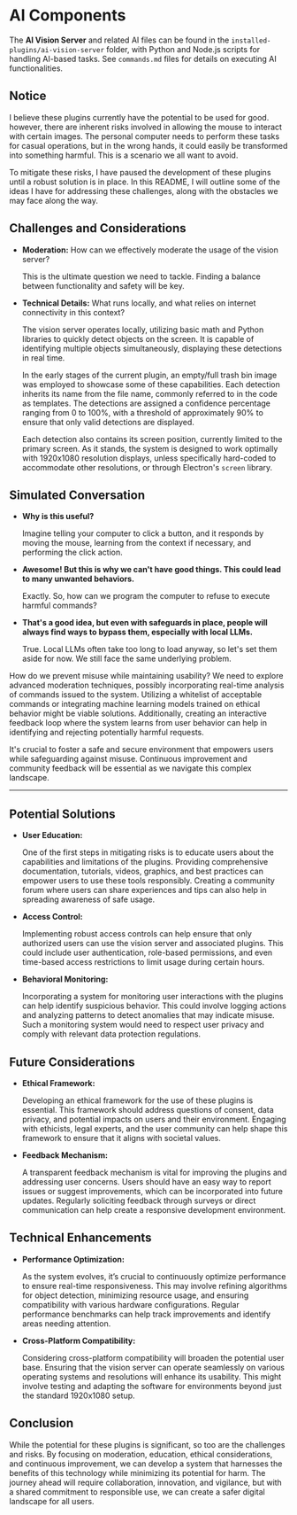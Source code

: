 # AI Components

The **AI Vision Server** and related AI files can be found in the `installed-plugins/ai-vision-server` folder, with Python and Node.js scripts for handling AI-based tasks. See `commands.md` files for details on executing AI functionalities.

## Notice

I believe these plugins currently have the potential to be used for good. however, there are inherent risks involved in allowing the mouse to interact with certain images. The personal computer needs to perform these tasks for casual operations, but in the wrong hands, it could easily be transformed into something harmful. This is a scenario we all want to avoid.

To mitigate these risks, I have paused the development of these plugins until a robust solution is in place. In this README, I will outline some of the ideas I have for addressing these challenges, along with the obstacles we may face along the way.

## Challenges and Considerations

- **Moderation:** How can we effectively moderate the usage of the vision server?

  This is the ultimate question we need to tackle. Finding a balance between functionality and safety will be key.

- **Technical Details:** What runs locally, and what relies on internet connectivity in this context?

  The vision server operates locally, utilizing basic math and Python libraries to quickly detect objects on the screen. It is capable of identifying multiple objects simultaneously, displaying these detections in real time.

  In the early stages of the current plugin, an empty/full trash bin image was employed to showcase some of these capabilities. Each detection inherits its name from the file name, commonly referred to in the code as templates. The detections are assigned a confidence percentage ranging from 0 to 100%, with a threshold of approximately 90% to ensure that only valid detections are displayed.

  Each detection also contains its screen position, currently limited to the primary screen. As it stands, the system is designed to work optimally with 1920x1080 resolution displays, unless specifically hard-coded to accommodate other resolutions, or through Electron's `screen` library.

## Simulated Conversation

- **Why is this useful?**

  Imagine telling your computer to click a button, and it responds by moving the mouse, learning from the context if necessary, and performing the click action.

- **Awesome! But this is why we can't have good things. This could lead to many unwanted behaviors.**

  Exactly. So, how can we program the computer to refuse to execute harmful commands?

- **That's a good idea, but even with safeguards in place, people will always find ways to bypass them, especially with local LLMs.**

  True. Local LLMs often take too long to load anyway, so let's set them aside for now. We still face the same underlying problem.

How do we prevent misuse while maintaining usability? We need to explore advanced moderation techniques, possibly incorporating real-time analysis of commands issued to the system. Utilizing a whitelist of acceptable commands or integrating machine learning models trained on ethical behavior might be viable solutions. Additionally, creating an interactive feedback loop where the system learns from user behavior can help in identifying and rejecting potentially harmful requests.

It's crucial to foster a safe and secure environment that empowers users while safeguarding against misuse. Continuous improvement and community feedback will be essential as we navigate this complex landscape.

---

## Potential Solutions

- **User Education:**

  One of the first steps in mitigating risks is to educate users about the capabilities and limitations of the plugins. Providing comprehensive documentation, tutorials, videos, graphics, and best practices can empower users to use these tools responsibly. Creating a community forum where users can share experiences and tips can also help in spreading awareness of safe usage.

- **Access Control:**

  Implementing robust access controls can help ensure that only authorized users can use the vision server and associated plugins. This could include user authentication, role-based permissions, and even time-based access restrictions to limit usage during certain hours.

- **Behavioral Monitoring:**

  Incorporating a system for monitoring user interactions with the plugins can help identify suspicious behavior. This could involve logging actions and analyzing patterns to detect anomalies that may indicate misuse. Such a monitoring system would need to respect user privacy and comply with relevant data protection regulations.

## Future Considerations

- **Ethical Framework:**

  Developing an ethical framework for the use of these plugins is essential. This framework should address questions of consent, data privacy, and potential impacts on users and their environment. Engaging with ethicists, legal experts, and the user community can help shape this framework to ensure that it aligns with societal values.

- **Feedback Mechanism:**

  A transparent feedback mechanism is vital for improving the plugins and addressing user concerns. Users should have an easy way to report issues or suggest improvements, which can be incorporated into future updates. Regularly soliciting feedback through surveys or direct communication can help create a responsive development environment.

## Technical Enhancements

- **Performance Optimization:**

  As the system evolves, it’s crucial to continuously optimize performance to ensure real-time responsiveness. This may involve refining algorithms for object detection, minimizing resource usage, and ensuring compatibility with various hardware configurations. Regular performance benchmarks can help track improvements and identify areas needing attention.

- **Cross-Platform Compatibility:**

  Considering cross-platform compatibility will broaden the potential user base. Ensuring that the vision server can operate seamlessly on various operating systems and resolutions will enhance its usability. This might involve testing and adapting the software for environments beyond just the standard 1920x1080 setup.

## Conclusion

While the potential for these plugins is significant, so too are the challenges and risks. By focusing on moderation, education, ethical considerations, and continuous improvement, we can develop a system that harnesses the benefits of this technology while minimizing its potential for harm. The journey ahead will require collaboration, innovation, and vigilance, but with a shared commitment to responsible use, we can create a safer digital landscape for all users.
